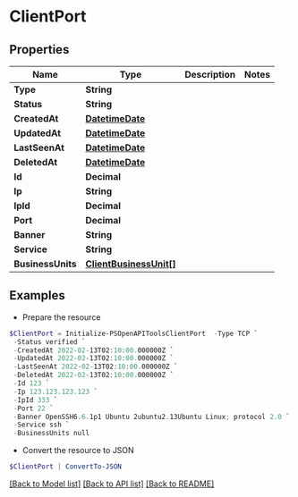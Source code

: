 # ClientPort
## Properties

Name | Type | Description | Notes
------------ | ------------- | ------------- | -------------
**Type** | **String** |  | 
**Status** | **String** |  | 
**CreatedAt** | [**DatetimeDate**](DatetimeDate.md) |  | 
**UpdatedAt** | [**DatetimeDate**](DatetimeDate.md) |  | 
**LastSeenAt** | [**DatetimeDate**](DatetimeDate.md) |  | 
**DeletedAt** | [**DatetimeDate**](DatetimeDate.md) |  | 
**Id** | **Decimal** |  | 
**Ip** | **String** |  | 
**IpId** | **Decimal** |  | 
**Port** | **Decimal** |  | 
**Banner** | **String** |  | 
**Service** | **String** |  | 
**BusinessUnits** | [**ClientBusinessUnit[]**](ClientBusinessUnit.md) |  | 

## Examples

- Prepare the resource
```powershell
$ClientPort = Initialize-PSOpenAPIToolsClientPort  -Type TCP `
 -Status verified `
 -CreatedAt 2022-02-13T02:10:00.000000Z `
 -UpdatedAt 2022-02-13T02:10:00.000000Z `
 -LastSeenAt 2022-02-13T02:10:00.000000Z `
 -DeletedAt 2022-02-13T02:10:00.000000Z `
 -Id 123 `
 -Ip 123.123.123.123 `
 -IpId 333 `
 -Port 22 `
 -Banner OpenSSH6.6.1p1 Ubuntu 2ubuntu2.13Ubuntu Linux; protocol 2.0 `
 -Service ssh `
 -BusinessUnits null
```

- Convert the resource to JSON
```powershell
$ClientPort | ConvertTo-JSON
```

[[Back to Model list]](../README.md#documentation-for-models) [[Back to API list]](../README.md#documentation-for-api-endpoints) [[Back to README]](../README.md)

